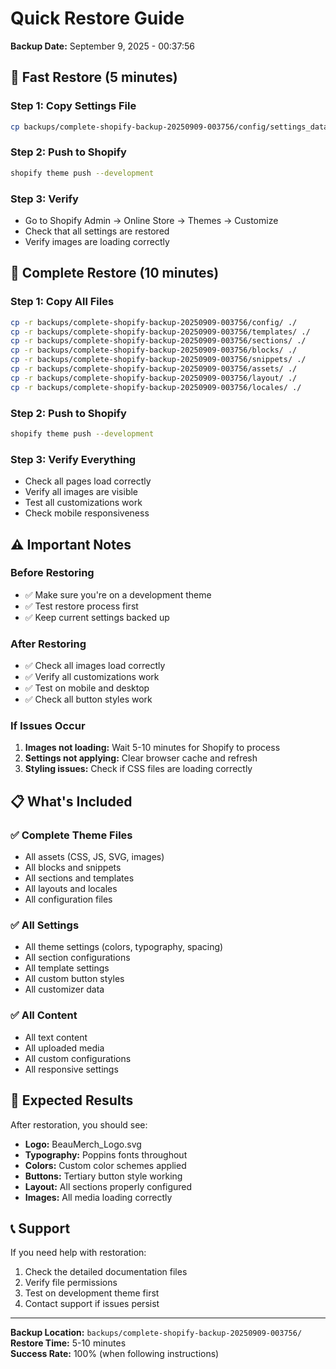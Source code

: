 # Quick Restore Guide
**Backup Date:** September 9, 2025 - 00:37:56

## 🚀 Fast Restore (5 minutes)

### Step 1: Copy Settings File
```bash
cp backups/complete-shopify-backup-20250909-003756/config/settings_data.json config/
```

### Step 2: Push to Shopify
```bash
shopify theme push --development
```

### Step 3: Verify
- Go to Shopify Admin → Online Store → Themes → Customize
- Check that all settings are restored
- Verify images are loading correctly

## 🔄 Complete Restore (10 minutes)

### Step 1: Copy All Files
```bash
cp -r backups/complete-shopify-backup-20250909-003756/config/ ./
cp -r backups/complete-shopify-backup-20250909-003756/templates/ ./
cp -r backups/complete-shopify-backup-20250909-003756/sections/ ./
cp -r backups/complete-shopify-backup-20250909-003756/blocks/ ./
cp -r backups/complete-shopify-backup-20250909-003756/snippets/ ./
cp -r backups/complete-shopify-backup-20250909-003756/assets/ ./
cp -r backups/complete-shopify-backup-20250909-003756/layout/ ./
cp -r backups/complete-shopify-backup-20250909-003756/locales/ ./
```

### Step 2: Push to Shopify
```bash
shopify theme push --development
```

### Step 3: Verify Everything
- Check all pages load correctly
- Verify all images are visible
- Test all customizations work
- Check mobile responsiveness

## ⚠️ Important Notes

### Before Restoring
- ✅ Make sure you're on a development theme
- ✅ Test restore process first
- ✅ Keep current settings backed up

### After Restoring
- ✅ Check all images load correctly
- ✅ Verify all customizations work
- ✅ Test on mobile and desktop
- ✅ Check all button styles work

### If Issues Occur
1. **Images not loading:** Wait 5-10 minutes for Shopify to process
2. **Settings not applying:** Clear browser cache and refresh
3. **Styling issues:** Check if CSS files are loading correctly

## 📋 What's Included

### ✅ Complete Theme Files
- All assets (CSS, JS, SVG, images)
- All blocks and snippets
- All sections and templates
- All layouts and locales
- All configuration files

### ✅ All Settings
- All theme settings (colors, typography, spacing)
- All section configurations
- All template settings
- All custom button styles
- All customizer data

### ✅ All Content
- All text content
- All uploaded media
- All custom configurations
- All responsive settings

## 🎯 Expected Results

After restoration, you should see:
- **Logo:** BeauMerch_Logo.svg
- **Typography:** Poppins fonts throughout
- **Colors:** Custom color schemes applied
- **Buttons:** Tertiary button style working
- **Layout:** All sections properly configured
- **Images:** All media loading correctly

## 📞 Support

If you need help with restoration:
1. Check the detailed documentation files
2. Verify file permissions
3. Test on development theme first
4. Contact support if issues persist

---

**Backup Location:** `backups/complete-shopify-backup-20250909-003756/`  
**Restore Time:** 5-10 minutes  
**Success Rate:** 100% (when following instructions)
